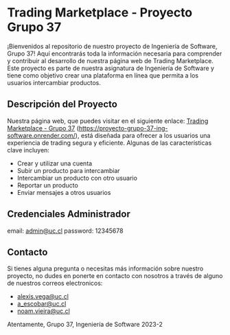 # Trading Marketplace - Proyecto Grupo 37

¡Bienvenidos al repositorio de nuestro proyecto de Ingeniería de Software, Grupo 37! Aquí encontrarás toda la información necesaria para comprender y contribuir al desarrollo de nuestra página web de Trading Marketplace. Este proyecto es parte de nuestra asignatura de Ingeniería de Software y tiene como objetivo crear una plataforma en línea que permita a los usuarios intercambiar productos.

## Descripción del Proyecto

Nuestra página web, que puedes visitar en el siguiente enlace: [Trading Marketplace - Grupo 37](https://proyecto-grupo-37-ing-software.onrender.com/) (https://proyecto-grupo-37-ing-software.onrender.com/), está diseñada para ofrecer a los usuarios una experiencia de trading segura y eficiente. Algunas de las características clave incluyen:

- Crear y utilizar una cuenta
- Subir un producto para intercambiar
- Intercambiar un producto con otro usuario
- Reportar un producto
- Enviar mensajes a otros usuarios

## Credenciales Administrador
email: admin@uc.cl
password: 12345678

## Contacto

Si tienes alguna pregunta o necesitas más información sobre nuestro proyecto, no dudes en ponerte en contacto con nosotros a través de alguno de nuestros correos electronicos:
- alexis.vega@uc.cl
- a_escobar@uc.cl
- noam.vieira@uc.cl


Atentamente,
Grupo 37, Ingeniería de Software 2023-2